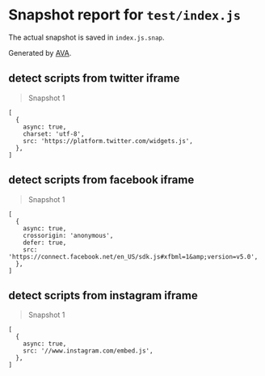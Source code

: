 # Snapshot report for `test/index.js`

The actual snapshot is saved in `index.js.snap`.

Generated by [AVA](https://avajs.dev).

## detect scripts from twitter iframe

> Snapshot 1

    [
      {
        async: true,
        charset: 'utf-8',
        src: 'https://platform.twitter.com/widgets.js',
      },
    ]

## detect scripts from facebook iframe

> Snapshot 1

    [
      {
        async: true,
        crossorigin: 'anonymous',
        defer: true,
        src: 'https://connect.facebook.net/en_US/sdk.js#xfbml=1&amp;version=v5.0',
      },
    ]

## detect scripts from instagram iframe

> Snapshot 1

    [
      {
        async: true,
        src: '//www.instagram.com/embed.js',
      },
    ]
